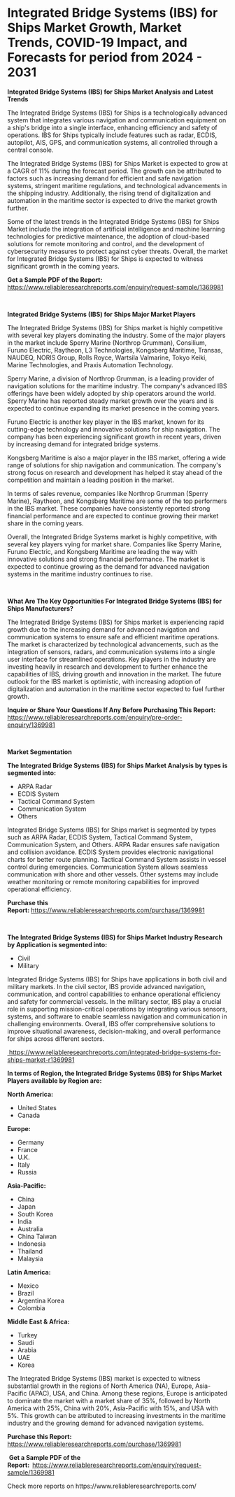 <p><h1>Integrated Bridge Systems (IBS) for Ships Market Growth, Market Trends, COVID-19 Impact, and Forecasts for period from 2024 - 2031</h1></p><p><strong>Integrated Bridge Systems (IBS) for Ships Market Analysis and Latest Trends</strong></p>
<p><p>The Integrated Bridge Systems (IBS) for Ships is a technologically advanced system that integrates various navigation and communication equipment on a ship's bridge into a single interface, enhancing efficiency and safety of operations. IBS for Ships typically include features such as radar, ECDIS, autopilot, AIS, GPS, and communication systems, all controlled through a central console.</p><p>The Integrated Bridge Systems (IBS) for Ships Market is expected to grow at a CAGR of 11% during the forecast period. The growth can be attributed to factors such as increasing demand for efficient and safe navigation systems, stringent maritime regulations, and technological advancements in the shipping industry. Additionally, the rising trend of digitalization and automation in the maritime sector is expected to drive the market growth further.</p><p>Some of the latest trends in the Integrated Bridge Systems (IBS) for Ships Market include the integration of artificial intelligence and machine learning technologies for predictive maintenance, the adoption of cloud-based solutions for remote monitoring and control, and the development of cybersecurity measures to protect against cyber threats. Overall, the market for Integrated Bridge Systems (IBS) for Ships is expected to witness significant growth in the coming years.</p></p>
<p><strong>Get a Sample PDF of the Report:&nbsp;</strong> <a href="https://www.reliableresearchreports.com/enquiry/request-sample/1369981">https://www.reliableresearchreports.com/enquiry/request-sample/1369981</a></p>
<p>&nbsp;</p>
<p><strong>Integrated Bridge Systems (IBS) for Ships Major Market Players</strong></p>
<p><p>The Integrated Bridge Systems (IBS) for Ships market is highly competitive with several key players dominating the industry. Some of the major players in the market include Sperry Marine (Northrop Grumman), Consilium, Furuno Electric, Raytheon, L3 Technologies, Kongsberg Maritime, Transas, NAUDEQ, NORIS Group, Rolls Royce, Wartsila Valmarine, Tokyo Keiki, Marine Technologies, and Praxis Automation Technology.</p><p>Sperry Marine, a division of Northrop Grumman, is a leading provider of navigation solutions for the maritime industry. The company's advanced IBS offerings have been widely adopted by ship operators around the world. Sperry Marine has reported steady market growth over the years and is expected to continue expanding its market presence in the coming years.</p><p>Furuno Electric is another key player in the IBS market, known for its cutting-edge technology and innovative solutions for ship navigation. The company has been experiencing significant growth in recent years, driven by increasing demand for integrated bridge systems.</p><p>Kongsberg Maritime is also a major player in the IBS market, offering a wide range of solutions for ship navigation and communication. The company's strong focus on research and development has helped it stay ahead of the competition and maintain a leading position in the market.</p><p>In terms of sales revenue, companies like Northrop Grumman (Sperry Marine), Raytheon, and Kongsberg Maritime are some of the top performers in the IBS market. These companies have consistently reported strong financial performance and are expected to continue growing their market share in the coming years.</p><p>Overall, the Integrated Bridge Systems market is highly competitive, with several key players vying for market share. Companies like Sperry Marine, Furuno Electric, and Kongsberg Maritime are leading the way with innovative solutions and strong financial performance. The market is expected to continue growing as the demand for advanced navigation systems in the maritime industry continues to rise.</p></p>
<p>&nbsp;</p>
<p><strong>What Are The Key Opportunities For Integrated Bridge Systems (IBS) for Ships Manufacturers?</strong></p>
<p><p>The Integrated Bridge Systems (IBS) for Ships market is experiencing rapid growth due to the increasing demand for advanced navigation and communication systems to ensure safe and efficient maritime operations. The market is characterized by technological advancements, such as the integration of sensors, radars, and communication systems into a single user interface for streamlined operations. Key players in the industry are investing heavily in research and development to further enhance the capabilities of IBS, driving growth and innovation in the market. The future outlook for the IBS market is optimistic, with increasing adoption of digitalization and automation in the maritime sector expected to fuel further growth.</p></p>
<p><strong>Inquire or Share Your Questions If Any Before Purchasing This Report:</strong> <a href="https://www.reliableresearchreports.com/enquiry/pre-order-enquiry/1369981">https://www.reliableresearchreports.com/enquiry/pre-order-enquiry/1369981</a></p>
<p>&nbsp;</p>
<p><strong>Market Segmentation</strong></p>
<p><strong>The Integrated Bridge Systems (IBS) for Ships Market Analysis by types is segmented into:</strong></p>
<p><ul><li>ARPA Radar</li><li>ECDIS System</li><li>Tactical Command System</li><li>Communication System</li><li>Others</li></ul></p>
<p><p>Integrated Bridge Systems (IBS) for Ships market is segmented by types such as ARPA Radar, ECDIS System, Tactical Command System, Communication System, and Others. ARPA Radar ensures safe navigation and collision avoidance. ECDIS System provides electronic navigational charts for better route planning. Tactical Command System assists in vessel control during emergencies. Communication System allows seamless communication with shore and other vessels. Other systems may include weather monitoring or remote monitoring capabilities for improved operational efficiency.</p></p>
<p><strong>Purchase this Report:&nbsp;</strong><a href="https://www.reliableresearchreports.com/purchase/1369981">https://www.reliableresearchreports.com/purchase/1369981</a></p>
<p>&nbsp;</p>
<p><strong>The Integrated Bridge Systems (IBS) for Ships Market Industry Research by Application is segmented into:</strong></p>
<p><ul><li>Civil</li><li>Military</li></ul></p>
<p><p>Integrated Bridge Systems (IBS) for Ships have applications in both civil and military markets. In the civil sector, IBS provide advanced navigation, communication, and control capabilities to enhance operational efficiency and safety for commercial vessels. In the military sector, IBS play a crucial role in supporting mission-critical operations by integrating various sensors, systems, and software to enable seamless navigation and communication in challenging environments. Overall, IBS offer comprehensive solutions to improve situational awareness, decision-making, and overall performance for ships across different sectors.</p></p>
<p><a href="https://www.reliableresearchreports.com/integrated-bridge-systems-for-ships-market-r1369981">&nbsp;https://www.reliableresearchreports.com/integrated-bridge-systems-for-ships-market-r1369981</a></p>
<p><strong>In terms of Region, the Integrated Bridge Systems (IBS) for Ships Market Players available by Region are:</strong></p>
<p>
    <p> <strong> North America: </strong>
        <ul>
            <li>United States</li>
            <li>Canada</li>
        </ul>
        </p> 
    <p> <strong> Europe: </strong>
        <ul>
            <li>Germany</li>
            <li>France</li>
            <li>U.K.</li>
            <li>Italy</li>
            <li>Russia</li>
        </ul>
        </p> 
    <p> <strong> Asia-Pacific: </strong>
        <ul>
            <li>China</li>
            <li>Japan</li>
            <li>South Korea</li>
            <li>India</li>
            <li>Australia</li>
            <li>China Taiwan</li>
            <li>Indonesia</li>
            <li>Thailand</li>
            <li>Malaysia</li>
        </ul>
        </p> 
    <p> <strong> Latin America: </strong>
        <ul>
            <li>Mexico</li>
            <li>Brazil</li>
            <li>Argentina Korea</li>
            <li>Colombia</li>
        </ul>
        </p> 
    <p> <strong> Middle East & Africa: </strong>
        <ul>
            <li>Turkey</li>
            <li>Saudi</li>
            <li>Arabia</li>
            <li>UAE</li>
            <li>Korea</li>
        </ul>
    </p>
    </p>
<p><p>The Integrated Bridge Systems (IBS) market is expected to witness substantial growth in the regions of North America (NA), Europe, Asia-Pacific (APAC), USA, and China. Among these regions, Europe is anticipated to dominate the market with a market share of 35%, followed by North America with 25%, China with 20%, Asia-Pacific with 15%, and USA with 5%. This growth can be attributed to increasing investments in the maritime industry and the growing demand for advanced navigation systems.</p></p>
<p><strong>Purchase this Report: </strong><a href="https://www.reliableresearchreports.com/purchase/1369981">https://www.reliableresearchreports.com/purchase/1369981</a></p>
<p>&nbsp;<strong>Get a Sample PDF of the Report:&nbsp;&nbsp;</strong><a href="https://www.reliableresearchreports.com/enquiry/request-sample/1369981">https://www.reliableresearchreports.com/enquiry/request-sample/1369981</a></p>
<p><strong></strong></p>
<p>Check more reports on https://www.reliableresearchreports.com/</p>